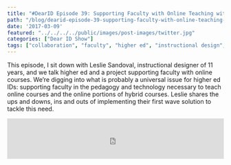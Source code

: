 ```yaml
---
title: "#DearID Episode 39: Supporting Faculty with Online Teaching with Leslie Sandoval"
path: "/blog/dearid-episode-39-supporting-faculty-with-online-teaching-with-leslie-sandoval"
date: '2017-03-09'
featured: "../../../../public/images/post-images/twitter.jpg"
categories: ["Dear ID Show"]
tags: ["collaboration", "faculty", "higher ed", "instructional design", "SMEs"]
---
```


This episode, I sit down with Leslie Sandoval, instructional designer of 11 years, and we talk higher ed and a project supporting faculty with online courses. We’re digging into what is probably a universal issue for higher ed IDs: supporting faculty in the pedagogy and technology necessary to teach online courses and the online portions of hybrid courses. Leslie shares the ups and downs, ins and outs of implementing their first wave solution to tackle this need.

<iframe src="https://simplecast.com/e/59984?style=medium-light" width="100%" height="94px" frameborder="0" scrolling="no" seamless=""></iframe>
